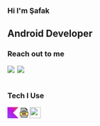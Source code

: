 ### Hi I'm Şafak 
## Android Developer
### Reach out to me
[instagram]: https://www.instagram.com/esfikey 
[linkedin]: https://www.linkedin.com/in/%C5%9Fafak-kurt-a3856a204/
[<img width="22" src="https://unpkg.com/simple-icons@v4/icons/instagram.svg" align="left"/>][instagram]
[<img width="22" src="https://unpkg.com/simple-icons@v4/icons/linkedin.svg" align="left"/>][linkedin]
<br />
<br />
### Tech I Use
<img align="left" src="https://raw.githubusercontent.com/github/explore/4479d2a2c854198cb00160f8593519c14dc3b905/topics/kotlin/kotlin.png" width="25" height="25"/>
<img align="left" src="https://raw.githubusercontent.com/github/explore/05a6f4c574a32b6b2f04c2e589f6c82d9df46a5d/topics/xml/xml.png" width="25" height="25"/>
<img align="left" src="https://upload.wikimedia.org/wikipedia/commons/c/c2/Adobe_XD_CC_icon.svg" width="25" height="25"/>

